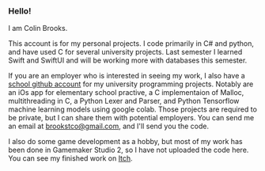 ### Hello!
I am Colin Brooks.

This account is for my personal projects. I code primarily in C# and python, and have used C for several university projects. Last semester I learned Swift and SwiftUI and will be working more with databases this semester.

If you are an employer who is interested in seeing my work, I also have a [school github account](https://github.com/cfb5264) for my university programming projects. Notably are an iOs app for elementary school practive, a C implementaion of Malloc, multithreading in C, a Python Lexer and Parser, and Python Tensorflow machine learning models using google colab. Those projects are required to be private, but I can share them with potential employers. You can send me an email at brookstco@gmail.com, and I'll send you the code.

I also do some game development as a hobby, but most of my work has been done in Gamemaker Studio 2, so I have not uploaded the code here. You can see my finished work on [Itch](https://cbrooks.itch.io/).
